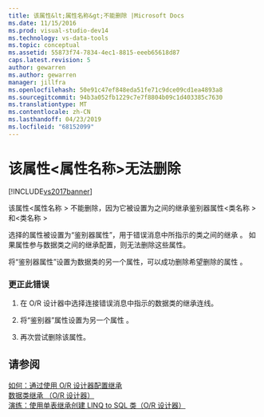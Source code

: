 ```yaml
---
title: 该属性&lt;属性名称&gt;不能删除 |Microsoft Docs
ms.date: 11/15/2016
ms.prod: visual-studio-dev14
ms.technology: vs-data-tools
ms.topic: conceptual
ms.assetid: 55873f74-7834-4ec1-8815-eeeb65618d87
caps.latest.revision: 5
author: gewarren
ms.author: gewarren
manager: jillfra
ms.openlocfilehash: 50e91c47ef848eda51fe71c9dce09cd1ea4893a8
ms.sourcegitcommit: 94b3a052fb1229c7e7f8804b09c1d403385c7630
ms.translationtype: MT
ms.contentlocale: zh-CN
ms.lasthandoff: 04/23/2019
ms.locfileid: "68152099"
---
```

# <a name="the-property-ltproperty-namegt-cannot-be-deleted"></a>该属性&lt;属性名称&gt;无法删除
[!INCLUDE[vs2017banner](../includes/vs2017banner.md)]

该属性\<属性名称 > 不能删除，因为它被设置为之间的继承鉴别器属性\<类名称 > 和\<类名称 >  
  
 选择的属性被设置为“鉴别器属性”，用于错误消息中所指示的类之间的继承  。 如果属性参与数据类之间的继承配置，则无法删除这些属性。  
  
 将“鉴别器属性”设置为数据类的另一个属性，可以成功删除希望删除的属性  。  
  
### <a name="to-correct-this-error"></a>更正此错误  
  
1. 在 O/R 设计器中选择连接错误消息中指示的数据类的继承连线。  
  
2. 将“鉴别器”属性设置为另一个属性  。  
  
3. 再次尝试删除该属性。  
  
## <a name="see-also"></a>请参阅  
 [如何：通过使用 O/R 设计器配置继承](../data-tools/how-to-configure-inheritance-by-using-the-o-r-designer.md)   
 [数据类继承 （O/R 设计器）](../data-tools/data-class-inheritance-o-r-designer.md)   
 [演练：使用单表继承创建 LINQ to SQL 类（O/R 设计器）](../data-tools/walkthrough-creating-linq-to-sql-classes-by-using-single-table-inheritance-o-r-designer.md)
